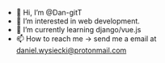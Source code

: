 - 👋 Hi, I’m @Dan-gitT
- 👀 I’m interested in web development.
- 🌱 I’m currently learning django/vue.js
- 📫 How to reach me -> send me a email at daniel.wysiecki@protonmail.com

<!---
Dan-gitT/Dan-gitT is a ✨ special ✨ repository because its `README.md` (this file) appears on your GitHub profile.
You can click the Preview link to take a look at your changes.
--->
